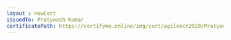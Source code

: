 ```yaml
--- 
layout : newCert 
issuedTo: Pratyoosh Kumar 
certificatePath: https://certifyme.online/img/cert/agilencr2020/PratyooshKumar_57798.png
--- 
```

